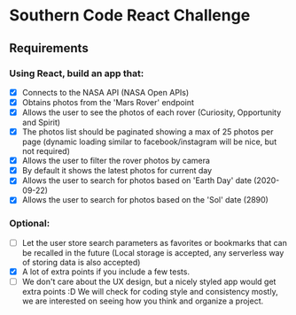 # Southern Code React Challenge
## Requirements

### Using React, build an app that:
- [x] Connects to the NASA API (NASA Open APIs)
- [x] Obtains photos from the 'Mars Rover' endpoint
- [x] Allows the user to see the photos of each rover (Curiosity, Opportunity and Spirit)
- [x] The photos list should be paginated showing a max of 25 photos per page (dynamic loading similar to facebook/instagram will be nice, but not required)
- [x] Allows the user to filter the rover photos by camera
- [x] By default it shows the latest photos for current day
- [x] Allows the user to search for photos based on 'Earth Day' date (2020-09-22)
- [x] Allows the user to search for photos based on the 'Sol' date (2890)

### Optional:
- [ ] Let the user store search parameters as favorites or bookmarks that can be recalled in the future (Local storage is accepted, any serverless way of storing data is also accepted)
- [x] A lot of extra points if you include a few tests.
- [ ] We don't care about the UX design, but a nicely styled app would get extra points :D
We will check for coding style and consistency mostly, we are interested on seeing how you think and organize a project.
